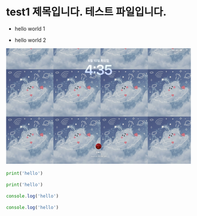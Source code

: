 # test1 제목입니다. 테스트 파일입니다.

* hello world 1

* hello world 2

![제주도 이미지](img/a.jpg)

```python
print('hello')
```

```py
print('hello')
```

```javascript
console.log('hello')
```

```js
console.log('hello')
```